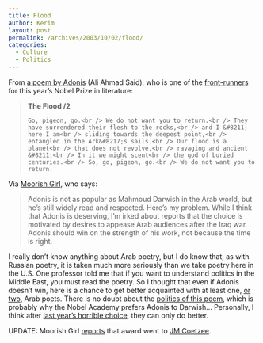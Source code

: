 ```yaml
---
title: Flood
author: Kerim
layout: post
permalink: /archives/2003/10/02/flood/
categories:
  - Culture
  - Politics
---
```

From <a href="http://www.library.cornell.edu/colldev/mideast/adonisc.htm" onclick="_gaq.push(['_trackEvent', 'outbound-article', 'http://www.library.cornell.edu/colldev/mideast/adonisc.htm', 'a poem by Adonis']);" >a poem by Adonis</a> (Ali Ahmad Said), who is one of the <a href="http://story.news.yahoo.com/news?tmpl=story&#38;cid=638&#38;ncid=579&#38;e=10&#38;u=/nm/20031001/en_nm/books_nobel_dc" onclick="_gaq.push(['_trackEvent', 'outbound-article', 'http://story.news.yahoo.com/news?tmpl=story&cid=638&ncid=579&e=10&u=/nm/20031001/en_nm/books_nobel_dc', 'front-runners']);" >front-runners</a> for this year&#8217;s Nobel Prize in literature:


>   <b>The Flood /2</b> 
>   
>   
>     Go, pigeon, go.<br /> We do not want you to return.<br /> They have surrendered their flesh to the rocks,<br /> and I &#8211; here I am<br /> sliding towards the deepest point,<br /> entangled in the Ark&#8217;s sails.<br /> Our flood is a planet<br /> that does not revolve,<br /> ravaging and ancient &#8211;<br /> In it we might scent<br /> the god of buried centuries.<br /> So, go, pigeon, go.<br /> We do not want you to return.
>   


Via <a href="http://www.moorishgirl.com/archives/2003_10.html" onclick="_gaq.push(['_trackEvent', 'outbound-article', 'http://www.moorishgirl.com/archives/2003_10.html', 'Moorish Girl']);" >Moorish Girl</a>, who says:


>   Adonis is not as popular as Mahmoud Darwish in the Arab world, but he&#8217;s still widely read and respected. Here&#8217;s my problem. While I think that Adonis is deserving, I&#8217;m irked about reports that the choice is motivated by desires to appease Arab audiences after the Iraq war. Adonis should win on the strength of his work, not because the time is right.


I really don&#8217;t know anything about Arab poetry, but I do know that, as with Russian poetry, it is taken much more seriously than we take poetry here in the U.S. One professor told me that if you want to understand politics in the Middle East, you must read the poetry. So I thought that even if Adonis doesn&#8217;t win, here is a chance to get better acquainted with at least one, <a href="http://i-cias.com/e.o/darwish_m.htm" onclick="_gaq.push(['_trackEvent', 'outbound-article', 'http://i-cias.com/e.o/darwish_m.htm', 'or two']);" >or two</a>, Arab poets. There is no doubt about the <a href="http://www.humboldt.edu/~jar33/" onclick="_gaq.push(['_trackEvent', 'outbound-article', 'http://www.humboldt.edu/~jar33/', 'politics of this poem']);" >politics of this poem</a>, which is probably why the Nobel Academy prefers Adonis to Darwish&#8230; Personally, I think after <a href="http://www.literature-awards.com/nobelprize_winners/vsnaipaul_biography.htm" onclick="_gaq.push(['_trackEvent', 'outbound-article', 'http://www.literature-awards.com/nobelprize_winners/vsnaipaul_biography.htm', 'last year&#8217;s horrible choice']);" >last year&#8217;s horrible choice</a>, they can only do better.

UPDATE: Moorish Girl <a href="http://WWW.moorishgirl.com/archives/2003_10.html#000639" onclick="_gaq.push(['_trackEvent', 'outbound-article', 'http://WWW.moorishgirl.com/archives/2003_10.html#000639', 'reports']);" >reports</a> that award went to <a href="http://books.guardian.co.uk/authors/author/0,5917,-43,00.html" onclick="_gaq.push(['_trackEvent', 'outbound-article', 'http://books.guardian.co.uk/authors/author/0,5917,-43,00.html', 'JM Coetzee']);" >JM Coetzee</a>.

